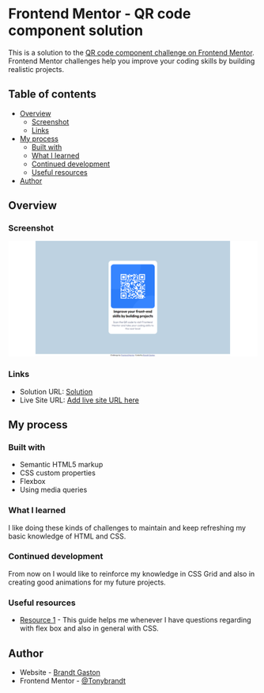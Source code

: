 # Frontend Mentor - QR code component solution

This is a solution to the [QR code component challenge on Frontend Mentor](https://www.frontendmentor.io/challenges/qr-code-component-iux_sIO_H). Frontend Mentor challenges help you improve your coding skills by building realistic projects. 

## Table of contents

- [Overview](#overview)
  - [Screenshot](#screenshot)
  - [Links](#links)
- [My process](#my-process)
  - [Built with](#built-with)
  - [What I learned](#what-i-learned)
  - [Continued development](#continued-development)
  - [Useful resources](#useful-resources)
- [Author](#author)

## Overview

### Screenshot

![](images/screenshot.png)


### Links

- Solution URL: [Solution](https://github.com/Tonybrandt/qr-code-component)
- Live Site URL: [Add live site URL here](https://tonybrandt.github.io/qr-code-component/)

## My process

### Built with

- Semantic HTML5 markup
- CSS custom properties
- Flexbox
- Using media queries

### What I learned

I like doing these kinds of challenges to maintain and keep refreshing my basic knowledge of HTML and CSS.


### Continued development

From now on I would like to reinforce my knowledge in CSS Grid and also in creating good animations for my future projects.

### Useful resources

- [Resource 1](https://css-tricks.com/guides/) - This guide helps me whenever I have questions regarding with flex box and also in general with CSS.


## Author

- Website - [Brandt Gaston](#)
- Frontend Mentor - [@Tonybrandt](https://www.frontendmentor.io/profile/Tonybrandt)


